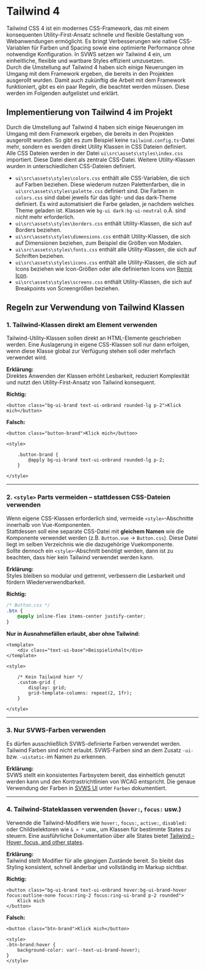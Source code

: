 # Tailwind 4
Tailwind CSS 4 ist ein modernes CSS-Framework, das mit einem konsequenten Utility-First-Ansatz schnelle und flexible Gestaltung von Webanwendungen ermöglicht. Es bringt Verbesserungen wie native CSS-Variablen für Farben und Spacing sowie eine optimierte Performance ohne notwendige Konfiguration. In SVWS setzen wir Tailwind 4 ein, um einheitliche, flexible und wartbare Styles effizient umzusetzen. \
Durch die Umstellung auf Tailwind 4 haben sich einige Neuerungen im Umgang mit dem Framework ergeben, die bereits in den Projekten ausgerollt wurden. Damit auch zukünftig die Arbeit mit dem Framework funktioniert, gibt es ein paar Regeln, die beachtet werden müssen. Diese werden im Folgenden aufgelistet und erklärt.

## Implementierung von Tailwind 4 im Projekt
Durch die Umstellung auf Tailwind 4 haben sich einige Neuerungen im Umgang mit dem Framework ergeben, die bereits in den Projekten ausgerollt wurden. So gibt es zum Beispiel keine `tailwind.config.ts`-Datei mehr, sondern es werden direkt Utility Klassen in CSS Dateien definiert. \
Alle CSS Dateien werden in der Datei `ui\src\assets\styles\index.css` importiert. Diese Datei dient als zentrale CSS-Datei. Weitere Utility-Klassen wurden in unterschiedlichen CSS-Dateien definiert.
* `ui\src\assets\styles\colors.css` enthält alle CSS-Variablen, die sich auf Farben beziehen. Diese wiederum nutzen Palettenfarben, die in `ui\src\assets\styles\palette.css` definiert sind. Die Farben in `colors.css` sind dabei jeweils für das light- und das dark-Theme definiert. Es wird automatisiert die Farbe geladen, je nachdem welches Theme geladen ist. Klassen wie `bg-ui dark:bg-ui-neutral` o.Ä. sind nicht mehr erforderlich.
* `ui\src\assets\styles\borders.css` enthält Utility-Klassen, die sich auf Borders beziehen.
* `ui\src\assets\styles\dimensions.css` enthält Utility-Klassen, die sich auf Dimensionen beziehen, zum Beispiel die Größen von Modalen.
* `ui\src\assets\styles\fonts.css` enthält alle Utility-Klassen, die sich auf Schriften beziehen.
* `ui\src\assets\styles\icons.css` enthält alle Utility-Klassen, die sich auf Icons beziehen wie Icon-Größen oder alle definierten Icons von [Remix Icon](https://remixicon.com/).
* `ui\src\assets\styles\screens.css` enthält Utility-Klassen, die sich auf Breakpoints von Screengrößen beziehen.

## Regeln zur Verwendung von Tailwind Klassen
### 1. Tailwind-Klassen direkt am Element verwenden
Tailwind-Utility-Klassen sollen direkt an HTML-Elemente geschrieben werden. Eine Auslagerung in eigene CSS-Klassen soll nur dann erfolgen, wenn diese Klasse global zur Verfügung stehen soll oder mehrfach verwendet wird.

**Erklärung:**  
Direktes Anwenden der Klassen erhöht Lesbarkeit, reduziert Komplexität und nutzt den Utility-First-Ansatz von Tailwind konsequent.

**Richtig:**
```vue
<button class="bg-ui-brand text-ui-onbrand rounded-lg p-2">Klick mich</button>
```

**Falsch:**
```vue
<button class="button-brand">Klick mich</button>

<style>

	.button-brand {
		@apply bg-ui-brand text-ui-onbrand rounded-lg p-2;
	}

</style>
```

---

### 2. `<style>` Parts vermeiden – stattdessen CSS-Dateien verwenden
Wenn eigene CSS-Klassen erforderlich sind, vermeide `<style>`-Abschnitte innerhalb von Vue-Komponenten.  
Stattdessen soll eine separate CSS-Datei mit **gleichem Namen** wie die Komponente verwendet werden (z.B. `Button.vue` → `Button.css`). Diese Datei liegt im selben Verzeichnis wie die dazugehörige Vuekomponente. \
Sollte dennoch ein `<style>`-Abschnitt benötigt werden, dann ist zu beachten, dass hier kein Tailwind verwendet werden kann.

**Erklärung:**  
Styles bleiben so modular und getrennt, verbessern die Lesbarkeit und fördern Wiederverwendbarkeit.

**Richtig:**
```css
/* Button.css */
.btn {
	@apply inline-flex items-center justify-center;
}
```

**Nur in Ausnahmefällen erlaubt, aber ohne Tailwind:**
```vue
<template>
	<div class="text-ui-base">Beispielinhalt</div>
</template>

<style>

	/* Kein Tailwind hier */
	.custom-grid {
		display: grid;
		grid-template-columns: repeat(2, 1fr);
	}

</style>
```

---

### 3. Nur SVWS-Farben verwenden
Es dürfen ausschließlich SVWS-definierte Farben verwendet werden. Tailwind Farben sind nicht erlaubt. SVWS-Farben sind an dem Zusatz `-ui-` bzw. `-uistatic-`im Namen zu erkennen.

**Erklärung:**  
SVWS stellt ein konsistentes Farbsystem bereit, das einheitlich genutzt werden kann und den Kontrastrichtlinien von WCAG entspricht. Die genaue Verwendung der Farben in [SVWS UI](https://ui.svws-nrw.de/) unter `Farben` dokumentiert.

---

### 4. Tailwind-Stateklassen verwenden (`hover:`, `focus:` usw.)
Verwende die Tailwind-Modifiers wie `hover:`, `focus:`, `active:`, `disabled:` oder Childselektoren wie  `& > *` usw., um Klassen für bestimmte States zu steuern.
Eine ausführliche Dokumentation über alle States bietet [Tailwind - Hover, focus, and other states](https://tailwindcss.com/docs/hover-focus-and-other-states).

**Erklärung:**  
Tailwind stellt Modifier für alle gängigen Zustände bereit. So bleibt das Styling konsistent, schnell änderbar und vollständig im Markup sichtbar.

**Richtig:**
```vue
<button class="bg-ui-brand text-ui-onbrand hover:bg-ui-brand-hover focus:outline-none focus:ring-2 focus:ring-ui-brand p-2 rounded">
	Klick mich
</button>
```

**Falsch:**
```vue
<button class="btn-brand">Klick mich</button>

<style>
.btn-brand:hover {
	background-color: var(--text-ui-brand-hover);
}
</style>
```



